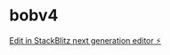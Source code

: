 # bobv4

[Edit in StackBlitz next generation editor ⚡️](https://stackblitz.com/~/github.com/TechIntegrationLabs/bobv4)
